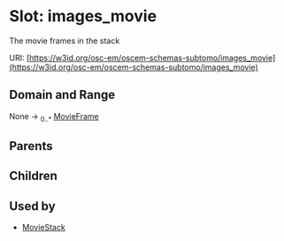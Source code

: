 
# Slot: images_movie

The movie frames in the stack

URI: [https://w3id.org/osc-em/oscem-schemas-subtomo/images_movie](https://w3id.org/osc-em/oscem-schemas-subtomo/images_movie)


## Domain and Range

None &#8594;  <sub>0..\*</sub> [MovieFrame](MovieFrame.md)

## Parents


## Children


## Used by

 * [MovieStack](MovieStack.md)
